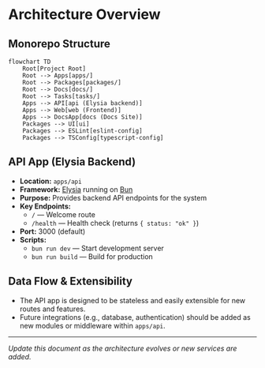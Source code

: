 # Architecture Overview

## Monorepo Structure

```mermaid
flowchart TD
    Root[Project Root]
    Root --> Apps[apps/]
    Root --> Packages[packages/]
    Root --> Docs[docs/]
    Root --> Tasks[tasks/]
    Apps --> API[api (Elysia backend)]
    Apps --> Web[web (Frontend)]
    Apps --> DocsApp[docs (Docs Site)]
    Packages --> UI[ui]
    Packages --> ESLint[eslint-config]
    Packages --> TSConfig[typescript-config]
```

## API App (Elysia Backend)

- **Location:** `apps/api`
- **Framework:** [Elysia](https://elysiajs.com/) running on [Bun](https://bun.sh/)
- **Purpose:** Provides backend API endpoints for the system
- **Key Endpoints:**
  - `/` — Welcome route
  - `/health` — Health check (returns `{ status: "ok" }`)
- **Port:** 3000 (default)
- **Scripts:**
  - `bun run dev` — Start development server
  - `bun run build` — Build for production

## Data Flow & Extensibility
- The API app is designed to be stateless and easily extensible for new routes and features.
- Future integrations (e.g., database, authentication) should be added as new modules or middleware within `apps/api`.

---

*Update this document as the architecture evolves or new services are added.*
